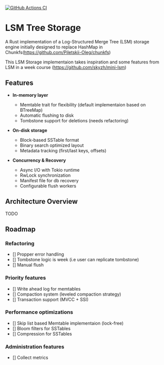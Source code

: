 [![GitHub Actions CI](https://github.com/VanyaGlazunov/lsm-tree/actions/workflows/rust.yml/badge.svg)](https://github.com/VanyaGlazunov/lsm-tree/actions/workflows/rust.yml)


# LSM Tree Storage 
A Rust implementation of a Log-Structured Merge Tree (LSM) storage engine initially designed to replace HashMap in Chunkfs(https://github.com/Piletskii-Oleg/chunkfs)

This LSM Storage implementaion takes inspiration and some features from LSM in a week course (https://github.com/skyzh/mini-lsm)
## Features

- **In-memory layer**
  - Memtable trait for flexibility (default implementaion based on BTreeMap)
  - Automatic flushing to disk
  - Tombstone support for deletions (needs refactoring)

- **On-disk storage**
  - Block-based SSTable format
  - Binary search optimized layout
  - Metadata tracking (first/last keys, offsets)

- **Concurrency & Recovery**
  - Async I/O with Tokio runtime
  - RwLock synchronization
  - Manifest file for db recovery
  - Configurable flush workers

## Architecture Overview

TODO

## Roadmap

### Refactoring
- [] Propper error handling
- [] Tombstone logic is week (i.e user can replicate tombstone)
- [] Manual flush

### Priority features
- [] Write ahead log for memtables
- [] Compaction system (leveled compaction strategy)
- [] Transaction support (MVCC + SSI)

### Performance optimizations
- [] Skip list based Memtable implementaion (lock-free)
- [] Bloom filters for SSTables
- [] Compression for SSTables

### Administration features
- [] Collect metrics